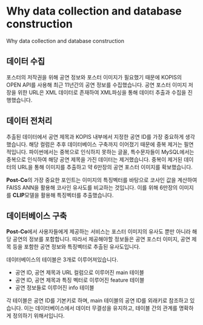 # Why data collection and database construction
Why data collection and database construction

## 데이터 수집
포스터의 저작권을 위해 공연 정보와 포스터 이미지가 필요했기 때문에 KOPIS의 OPEN API를 사용해 최근 11년간의 공연 정보를 수집했습니다.
공연 포스터 이미지 저장을 위한 URL은 XML 데이터로 존재하여 XML파싱을 통해 데이터 추출과 수집을 진행했습니다. 

## 데이터 전처리
추출된 데이터에서 공연 제목과 KOPIS 내부에서 지정한 공연 ID를 가장 중요하게 생각했습니다. 
해당 컬럼은 추후 데이터베이스 구축까지 이어졌기 때문에 중복 제거는 필연적입니다.
파이썬에서는 중복으로 인식하지 못하는 글꼴, 특수문자들이 MySQL에서는 중복으로 인식하여 해당 공연 제목을 가진 데이터는 제거했습니다. 
중복이 제거된 데이터의 URL을 통해 이미지를 추출하고 약 6만장의 공연 포스터 이미지를 확보했습니다.

**Post-Co**의 가장 중요한 포인트는 이미지의 특징벡터를 바탕으로 코사인 값을 계산하여 FAISS ANN을 활용해 코사인 유사도를 비교하는 것입니다. 
이를 위해 6만장의 이미지를 **CLIP**모델을 활용해 특징벡터를 추출했습니다. 

## 데이터베이스 구축
**Post-Co**에서 사용자들에게 제공하는 서비스는 포스터 이미지의 유사도 뿐만 아니라 해당 공연의 정보를 포함합니다. 
따라서 제공해야할 정보들은 공연 포스터 이미지, 공연 제목 등을 포함한 공연 정보와 특징벡터로 추출된 유사도입니다. 

데이터베이스의 테이블은 3개로 이루어져있습니다. 
- 공연 ID, 공연 제목과 URL 컬럼으로 이루어진 main 테이블
- 공연 ID, 공연 제목과 특징 벡터로 이루어진 feature 테이블
- 공연 정보들로 이루어진 info 테이블

각 테이블은 공연 ID를 기본키로 하며, main 테이블의 공연 ID를 외래키로 참조하고 있습니다.
이는 데이터베이스에서 데이터 무결성을 유지하고, 테이블 간의 관계를 명확하게 정의하기 위해서입니다.

